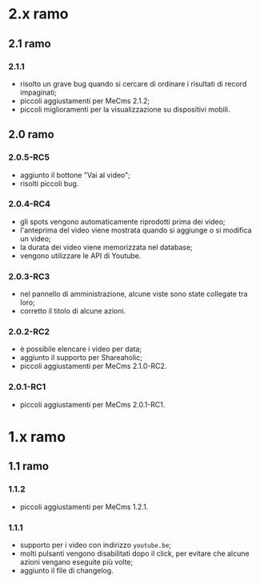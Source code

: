 # 2.x ramo
## 2.1 ramo
### 2.1.1
* risolto un grave bug quando si cercare di ordinare i risultati di record impaginati;
* piccoli aggiustamenti per MeCms 2.1.2;
* piccoli miglioramenti per la visualizzazione su dispositivi mobili.

## 2.0 ramo
### 2.0.5-RC5
* aggiunto il bottone "Vai al video";
* risolti piccoli bug.

### 2.0.4-RC4
* gli spots vengono automaticamente riprodotti prima dei video;
* l'anteprima del video viene mostrata quando si aggiunge o si modifica un video;
* la durata dei video viene memorizzata nel database;
* vengono utilizzare le API di Youtube.

### 2.0.3-RC3
* nel pannello di amministrazione, alcune viste sono state collegate tra loro;
* corretto il titolo di alcune azioni.

### 2.0.2-RC2
* è possibile elencare i video per data;
* aggiunto il supporto per Shareaholic;
* piccoli aggiustamenti per MeCms 2.1.0-RC2.

### 2.0.1-RC1
* piccoli aggiustamenti per MeCms 2.0.1-RC1.

# 1.x ramo
## 1.1 ramo
### 1.1.2
* piccoli aggiustamenti per MeCms 1.2.1.

### 1.1.1
* supporto per i video con indirizzo `youtube.be`;
* molti pulsanti vengono disabilitati dopo il click, per evitare che alcune azioni vengano eseguite più volte;
* aggiunto il file di changelog.